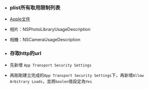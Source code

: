 * ### plist所有取用限制列表
 * [Apple文件](https://developer.apple.com/library/content/documentation/General/Reference/InfoPlistKeyReference/Articles/CocoaKeys.html)
 * 相片：NSPhotoLibraryUsageDescription
 * 相機：NSCameraUsageDescription
 
* ### 存取http的url
 * 先新增 `App Transport Security Settings`
 * 再剛剛建立完成的```App Transport Security Settings```下，再新增```Allow Arbitrary Loads```，並將`boolen`值設定為`Yes`

